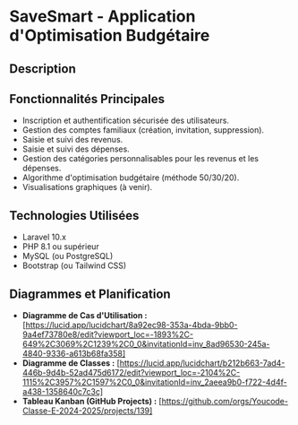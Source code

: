 # SaveSmart - Application d'Optimisation Budgétaire

## Description

<!-- SaveSmart est une application web développée avec Laravel qui aide les utilisateurs à gérer leurs finances personnelles en suivant leurs revenus et leurs dépenses, et en leur fournissant une répartition automatique du budget selon des règles logiques. -->

## Fonctionnalités Principales

*   Inscription et authentification sécurisée des utilisateurs.
*   Gestion des comptes familiaux (création, invitation, suppression).
*   Saisie et suivi des revenus.
*   Saisie et suivi des dépenses.
*   Gestion des catégories personnalisables pour les revenus et les dépenses.
*   Algorithme d'optimisation budgétaire (méthode 50/30/20).
*   Visualisations graphiques (à venir).

## Technologies Utilisées

*   Laravel 10.x
*   PHP 8.1 ou supérieur
*   MySQL (ou PostgreSQL)
*   Bootstrap (ou Tailwind CSS)

## Diagrammes et Planification

*   **Diagramme de Cas d'Utilisation :** [https://lucid.app/lucidchart/8a92ec98-353a-4bda-9bb0-9a4ef73780e8/edit?viewport_loc=-1893%2C-649%2C3069%2C1239%2C0_0&invitationId=inv_8ad96530-245a-4840-9336-a613b68fa358]
*   **Diagramme de Classes :** [https://lucid.app/lucidchart/b212b663-7ad4-446b-9d4b-52ad475d6172/edit?viewport_loc=-2104%2C-1115%2C3957%2C1597%2C0_0&invitationId=inv_2aeea9b0-f722-4d4f-a438-1358640c7c3c]
*   **Tableau Kanban (GitHub Projects) :** [https://github.com/orgs/Youcode-Classe-E-2024-2025/projects/139]

